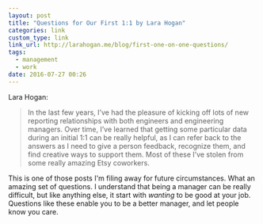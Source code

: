 ```yaml
---
layout: post
title: "Questions for Our First 1:1 by Lara Hogan"
categories: link
custom_type: link
link_url: http://larahogan.me/blog/first-one-on-one-questions/
tags:
  - management
  - work
date: 2016-07-27 00:26
---
```

Lara Hogan:

> In the last few years, I’ve had the pleasure of kicking off lots of new reporting relationships with both engineers and engineering managers. Over time, I’ve learned that getting some particular data during an initial 1:1 can be really helpful, as I can refer back to the answers as I need to give a person feedback, recognize them, and find creative ways to support them. Most of these I’ve stolen from some really amazing Etsy coworkers.

This is one of those posts I'm filing away for future circumstances. What an amazing set of questions. I understand that being a manager can be really difficult, but like anything else, it start with *wanting* to be good at your job. Questions like these enable you to be a better manager, and let people know you care.
